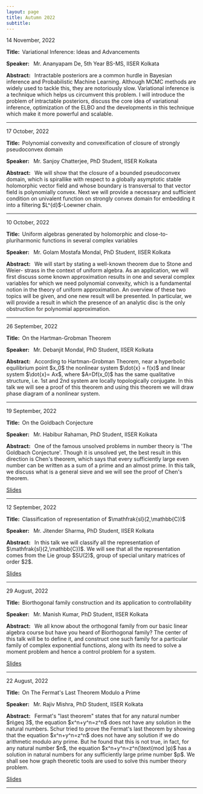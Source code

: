 ```yaml
---
layout: page
title: Autumn 2022 
subtitle: 
---
```


<style>
    @media only screen and (min-width: 865px) {
        .row {
            margin-right: -100px;
            margin-left: -100px;
        }
    }
</style>


<div id="Bayesian">
    <p>14 November, 2022</p>
    <p><strong>Title: &nbsp;</strong>Variational Inference: Ideas and Advancements</p>
    <p>
        <strong>Speaker: &nbsp;</strong> Mr. Ananyapam De, 5th Year BS-MS, IISER Kolkata
    </p>
    <p class="text-justify">
        <strong>Abstract: &nbsp;</strong>  Intractable posteriors are a common hurdle in Bayesian inference and Probabilistic Machine Learning. Although MCMC methods are widely used to tackle this, they are notoriously slow. Variational inference is a technique which helps us circumvent this problem. I will introduce the problem of intractable posteriors, discuss the core idea of variational inference, optimization of the ELBO and the developments in this technique which make it more powerful and scalable.
    </p>
</div>

<!-- <p>
    <a href="/assets/slides/GSS_Talk_Habibur.pdf" target = "_blank">Slides</a>
    </p> -->


---


<div id="Polynomial-convexity">
    <p>17 October, 2022</p>
    <p><strong>Title: &nbsp;</strong>Polynomial convexity and convexification of closure of strongly pseudoconvex domain</p>
    <p>
        <strong>Speaker: &nbsp;</strong> Mr. Sanjoy Chatterjee, PhD Student, IISER Kolkata
    </p>
    <p class="text-justify">
        <strong>Abstract: &nbsp;</strong>  We will show that the closure of a bounded pseudoconvex domain, which is spirallike with respect to a globally asymptotic stable holomorphic vector field and whose boundary is transversal to that vector field is polynomially convex. Next we will provide a necessary and sufficient condition on univalent function on strongly convex domain for embedding it into a filtering  $L^{d}$-Loewner chain. 
    </p>
</div>

<!-- <p>
    <a href="/assets/slides/GSS_Talk_Habibur.pdf" target = "_blank">Slides</a>
    </p> -->


---

<div id="Uniforma-lgebra">
    <p>10 October, 2022</p>
    <p><strong>Title: &nbsp;</strong>Uniform algebras generated by holomorphic and close-to-pluriharmonic
functions in several complex variables</p>
    <p>
        <strong>Speaker: &nbsp;</strong> Mr. Golam Mostafa Mondal, PhD Student, IISER Kolkata
    </p>
    <p class="text-justify">
        <strong>Abstract: &nbsp;</strong> We will start by stating a well-known theorem due to Stone and Weier-
strass in the context of uniform algebra. As an application, we will first discuss some known approximation results in one and several complex variables for which we need polynomial convexity, which is a fundamental notion in the theory of uniform approximation. An overview of these two topics will be given, and one new result will be presented. In particular, we will provide a result in which the presence of an analytic disc is the only obstruction for polynomial approximation.
    </p>
</div>

<!-- <p>
    <a href="/assets/slides/GSS_Talk_Habibur.pdf" target = "_blank">Slides</a>
    </p> -->

---

<div id="Hartman-Grobman">
    <p>26 September, 2022</p>
    <p><strong>Title: &nbsp;</strong>On the Hartman-Grobman Theorem</p>
    <p>
        <strong>Speaker: &nbsp;</strong> Mr. Debanjit Mondal, PhD Student, IISER Kolkata
    </p>
    <p class="text-justify">
        <strong>Abstract: &nbsp;</strong> According to Hartman-Grobman Theorem, near a hyperbolic equilibrium point $x_0$ the nonlinear system $\dot{x} = f(x)$ and  linear system $\dot{x}= Ax$, where $A=Df(x_0)$ has the same qualitative structure, i.e. 1st and 2nd system are locally topologically conjugate. In this talk we will see a proof of this theorem and using this theorem we will draw phase diagram of a nonlinear system. 
    </p>
</div>

<!-- <p>
    <a href="/assets/slides/GSS_Talk_Habibur.pdf" target = "_blank">Slides</a>
    </p> -->

---

<div id="Goldbach">
    <p>19 September, 2022</p>
    <p><strong>Title: &nbsp;</strong>On the Goldbach Conjecture</p>
    <p>
        <strong>Speaker: &nbsp;</strong> Mr. Habibur Rahaman, PhD Student, IISER Kolkata
    </p>
    <p class="text-justify">
        <strong>Abstract: &nbsp;</strong> One of the famous unsolved problems in number theory is 'The Goldbach Conjecture'.  Though it is unsolved yet, the best result in this direction is Chen's theorem, which says that every sufficiently large even number can be written as a sum of a prime and an almost prime. In this talk, we discuss what is a general sieve and we will see the proof of Chen's theorem.
    </p>
</div>

<p>
    <a href="/assets/slides/GSS_Talk_Habibur.pdf" target = "_blank">Slides</a>
    </p>

---

<div id="Representation">
    <p>12 September, 2022</p>
    <p><strong>Title: &nbsp;</strong>Classification of representation of $\mathfrak{sl}(2,\mathbb{C})$</p>
    <p>
        <strong>Speaker: &nbsp;</strong> Mr. Jitender Sharma, PhD Student, IISER Kolkata
    </p>
    <p class="text-justify">
        <strong>Abstract: &nbsp;</strong> In this talk we will classify all the representation of $\mathfrak{sl}(2,\mathbb{C})$. We will see that all the representation comes from the Lie group $SU(2)$, group of special unitary matrices of order $2$.
    </p>
</div>

<p>
    <a href="/assets/slides/GSS_Talk_Jitender.pdf" target = "_blank">Slides</a>
    </p>

---

<div id="Nullcontrol">
    <p>29 August, 2022</p>
    <p><strong>Title: &nbsp;</strong>Biorthogonal family construction and its application to controllability</p>
    <p>
        <strong>Speaker: &nbsp;</strong> Mr. Manish Kumar, PhD Student, IISER Kolkata
    </p>
    <p class="text-justify">
        <strong>Abstract: &nbsp;</strong> We all know about the orthogonal family from our basic linear algebra course but have you heard of Biorthogonal family?
        The center of this talk will be to define it, and construct one such family for a particular family of complex exponential functions, along with its need to solve a moment problem and hence a control problem for a system.
    </p>
</div>

<p>
    <a href="/assets/slides/GSS_Talk_Manish.pdf" target = "_blank">Slides</a>
    </p>

---

<div id="FermatsTheorem">
    <p>22 August, 2022</p>
    <p><strong>Title: &nbsp;</strong>On The Fermat's Last Theorem Modulo a Prime</p>
    <p>
        <strong>Speaker: &nbsp;</strong> Mr. Rajiv Mishra, PhD Student, IISER Kolkata
    </p>
    <p class="text-justify">
        <strong>Abstract: &nbsp;</strong> Fermat's "last theorem" states that for any natural number $n\geq 3$, the equation $x^n+y^n=z^n$ does not have any solution in the natural numbers. Schur tried to prove the Fermat's last theorem by showing that the equation $x^n+y^n=z^n$ does not have any solution if we do arithmetic modulo any prime. But he found that this is not true, in fact, for any natural number $n$, the equation $x^n+y^n=z^n(\text{mod }p)$ has a solution in natural numbers for any sufficiently large prime number $p$. We shall see how graph theoretic tools are used to solve this number theory problem.
    </p>
</div>


 <p>
    <a href="/assets/slides/GSS_Talk_Rajiv.pdf" target = "_blank">Slides</a>
    </p>


---


